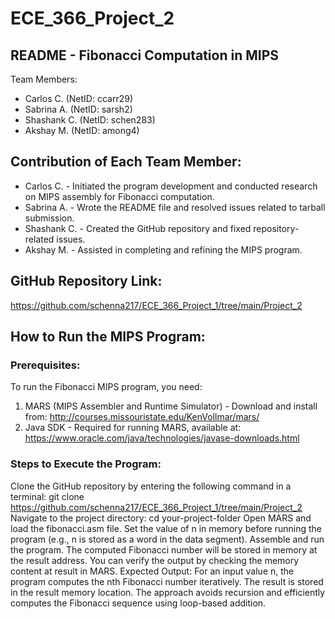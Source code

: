 # ECE_366_Project_2

## README - Fibonacci Computation in MIPS

Team Members: 
- Carlos C. (NetID: ccarr29)
- Sabrina A. (NetID: sarsh2)
- Shashank C. (NetID: schen283)
- Akshay M. (NetID: among4)

## Contribution of Each Team Member:
- Carlos C. - Initiated the program development and conducted research on MIPS assembly for Fibonacci computation.
- Sabrina A. - Wrote the README file and resolved issues related to tarball submission.
- Shashank C. - Created the GitHub repository and fixed repository-related issues.
- Akshay M. - Assisted in completing and refining the MIPS program.

## GitHub Repository Link:
https://github.com/schenna217/ECE_366_Project_1/tree/main/Project_2 

## How to Run the MIPS Program:

### Prerequisites:
To run the Fibonacci MIPS program, you need:
1. MARS (MIPS Assembler and Runtime Simulator) - Download and install from: http://courses.missouristate.edu/KenVollmar/mars/
2. Java SDK - Required for running MARS, available at: https://www.oracle.com/java/technologies/javase-downloads.html

### Steps to Execute the Program:
Clone the GitHub repository by entering the following command in a terminal: git clone https://github.com/schenna217/ECE_366_Project_1/tree/main/Project_2
Navigate to the project directory: cd your-project-folder
Open MARS and load the fibonacci.asm file.
Set the value of n in memory before running the program (e.g., n is stored as a word in the data segment).
Assemble and run the program.
The computed Fibonacci number will be stored in memory at the result address.
You can verify the output by checking the memory content at result in MARS.
Expected Output: For an input value n, the program computes the nth Fibonacci number iteratively. The result is stored in the result memory location. The approach avoids recursion and efficiently computes the Fibonacci sequence using loop-based addition.
